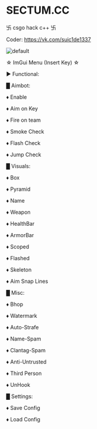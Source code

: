 # SECTUM.CC
卐 csgo hack c++ 卐

Coder: https://vk.com/suic1de1337

![default](https://user-images.githubusercontent.com/45708305/50466081-71d01d00-09ac-11e9-9fcc-e91a2951b002.PNG)

☆ ImGui Menu (Insert Key) ☆

► Functional:

█ Aimbot:
 
   ♦ Enable
   
   ♦ Aim on Key
   
   ♦ Fire on team
   
   ♦ Smoke Check
   
   ♦ Flash Check
   
   ♦ Jump Check
      
   
█ Visuals:
 
   ♦ Box
   
   ♦ Pyramid
   
   ♦ Name
   
   ♦ Weapon
   
   ♦ HealthBar
   
   ♦ ArmorBar
   
   ♦ Scoped
   
   ♦ Flashed
   
   ♦ Skeleton
   
   ♦ Aim Snap Lines
   
   
█ Misc:
 
   ♦ Bhop
   
   ♦ Watermark
   
   ♦ Auto-Strafe
   
   ♦ Name-Spam
   
   ♦ Clantag-Spam
   
   ♦ Anti-Untrusted
   
   ♦ Third Person
   
   ♦ UnHook
   
   
█ Settings:
 
   ♦ Save Config
   
   ♦ Load Config
   
 
   
   
